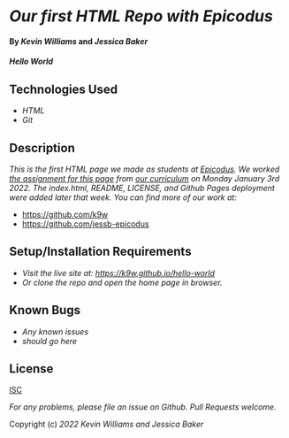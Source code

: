# _Our first HTML Repo with Epicodus_

#### By _**Kevin Williams**_ and _**Jessica Baker**_

#### _Hello World_


## Technologies Used

* _HTML_
* _Git_


## Description

_This is the first HTML page we made as students at
[Epicodus](https://epicodus.com). We worked [the assignment for this
page](https://www.learnhowtoprogram.com/introduction-to-programming-part-time-react-track/git-html-and-css/practice-tracking-changes-with-git)
from [our curriculum](https://learnhowtoprogram.com) on Monday
January 3rd 2022. The index.html, README, LICENSE, and Github Pages
deployment were added later that week. You can find more of our work
at:_

* https://github.com/k9w
* https://github.com/jessb-epicodus


## Setup/Installation Requirements

* _Visit the live site at: https://k9w.github.io/hello-world_
* _Or clone the repo and open the home page in browser._


## Known Bugs

* _Any known issues_
* _should go here_


## License

[ISC](https://choosealicense.com/licenses/isc)

_For any problems, please file an issue on Github. Pull Requests welcome._

Copyright (c) _2022_ _Kevin Williams and Jessica Baker_
